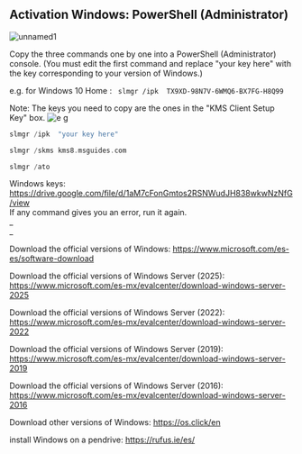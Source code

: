##  **Activation Windows: PowerShell (Administrator)**

![unnamed1](https://github.com/user-attachments/assets/fb888c6c-bc4c-4a09-ace1-b0fca9a09f94)


Copy the three commands one by one into a PowerShell (Administrator) console. (You must edit the first command and replace "your key here" with the key corresponding to your version of Windows.) 


e.g.  for Windows 10 Home :  ``` slmgr /ipk  TX9XD-98N7V-6WMQ6-BX7FG-H8Q99```


Note: The keys you need to copy are the ones in the "KMS Client Setup Key" box.
![e g](https://github.com/user-attachments/assets/bc846e65-4b7e-4e42-9fa3-b316b0a26292)





```c++
slmgr /ipk  "your key here"
```
```c++
slmgr /skms kms8.msguides.com
```
```c++
slmgr /ato
```

Windows keys: 
https://drive.google.com/file/d/1aM7cFonGmtos2RSNWudJH838wkwNzNfG/view                                                                                                                                                     
If any command gives you an error, run it again.  
_                                                                                                                   
_                                                                                                 


Download the official versions of Windows: https://www.microsoft.com/es-es/software-download                                                                                       

Download the official versions of Windows Server (2025): https://www.microsoft.com/es-mx/evalcenter/download-windows-server-2025

Download the official versions of Windows Server (2022): https://www.microsoft.com/es-mx/evalcenter/download-windows-server-2022

Download the official versions of Windows Server (2019): https://www.microsoft.com/es-mx/evalcenter/download-windows-server-2019

Download the official versions of Windows Server (2016): https://www.microsoft.com/es-mx/evalcenter/download-windows-server-2016

                                          
Download other versions of Windows: https://os.click/en

install Windows on a pendrive: https://rufus.ie/es/
